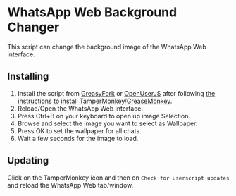 # WhatsApp Web Background Changer
This script can change the background image of the WhatsApp Web interface.

## Installing
1. Install the script from [GreasyFork](https://greasyfork.org/en/scripts/29884-whatsapp-web-background-changer) or [OpenUserJS](https://openuserjs.org/scripts/iamKunal/WhatsApp_Web_Background_Changer) after following [the instructions to install TamperMonkey/GreaseMonkey](https://github.com/iamKunal/UserScripts/blob/master/README.md).
2. Reload/Open the WhatsApp Web interface.
3. Press Ctrl+B on your keyboard to open up image Selection.
4. Browse and select the image you want to select as Wallpaper.
5. Press OK to set the wallpaper for all chats.
6. Wait a few seconds for the image to load.

## Updating
 Click on the TamperMonkey icon and then on `Check for userscript updates` and reload the WhatsApp Web tab/window.


